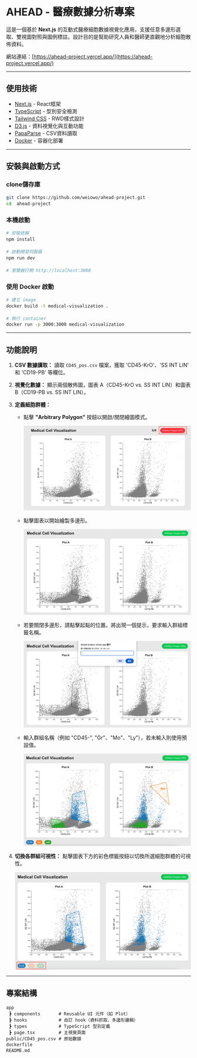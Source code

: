 # AHEAD - 醫療數據分析專案

這是一個基於 **Next.js** 的互動式醫療細胞數據視覺化應用，支援任意多邊形選取、雙視圖對照與圖例標註。設計目的是幫助研究人員和醫師更直觀地分析細胞散佈資料。

網站連結：[https://ahead-project.vercel.app/](https://ahead-project.vercel.app/)

---

## 使用技術

- [Next.js](https://nextjs.org/) - React框架
- [TypeScript](https://www.typescriptlang.org/) - 型別安全檢測
- [Tailwind CSS](https://tailwindcss.com/) - RWD樣式設計
- [D3.js](https://d3js.org/) - 資料視覺化與互動功能
- [PapaParse](https://www.papaparse.com/) - CSV資料讀取
- [Docker](https://www.docker.com/) - 容器化部署

---

## 安裝與啟動方式

### clone儲存庫

```bash
git clone https://github.com/weiowo/ahead-project.git
cd  ahead-project
```

### 本機啟動

```bash
# 安裝依賴
npm install

# 啟動開發伺服器
npm run dev

# 瀏覽器打開 http://localhost:3000
```

### 使用 Docker 啟動

```bash
# 建立 image
docker build -t medical-visualization .

# 執行 container
docker run -p 3000:3000 medical-visualization
```

---

## 功能說明

1.  **CSV 數據讀取：** 讀取 `CD45_pos.csv` 檔案，獲取 'CD45-KrO'、'SS INT LIN' 和 'CD19-PB' 等欄位。
2.  **視覺化數據：** 顯示兩個散佈圖，圖表 A（CD45-KrO vs. SS INT LIN）和圖表 B（CD19-PB vs. SS INT LIN）。
3.  **定義細胞群體：**

    - 點擊 **"Arbitrary Polygon"** 按鈕以開啟/關閉繪圖模式。

      ![click](./public/images/click.png)

    - 點擊圖表以開始繪製多邊形。

      ![draw](./public/images/draw.png)

    - 若要關閉多邊形，請點擊起點的位置。將出現一個提示，要求輸入群組標籤名稱。

      ![tag](./public/images/tag.png)

    - 輸入群組名稱（例如 "CD45-", "Gr"、"Mo"、"Ly"），若未輸入則使用預設值。

      ![legend](./public/images/legend.png)

4.  **切換各群組可視性：** 點擊圖表下方的彩色標籤按鈕以切換所選細胞群體的可視性。

    ![toggle](./public/images/toggle.png)

---

## 專案結構

```
app
 ┣ components       # Reusable UI 元件（如 Plot）
 ┣ hooks            # 自訂 hook（資料抓取、多邊形邏輯）
 ┣ types            # TypeScript 型別定義
 ┣ page.tsx         # 主視覺頁面
public/CD45_pos.csv # 原始數據
dockerfile
README.md
```
